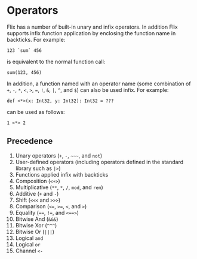 # Operators

Flix has a number of built-in unary and infix operators.
In addition Flix supports infix function application by enclosing
the function name in backticks. For example:

```flix
123 `sum` 456
```
is equivalent to the normal function call:

```flix
sum(123, 456)
```

In addition, a function named with an operator name (some combination of `+`, `-`, `*`, `<`, `>`, `=`, `!`, `&`, `|`, `^`, and `$`) can also be used infix. For example:

```flix
def <*>(x: Int32, y: Int32): Int32 = ???
```

can be used as follows:

```flix
1 <*> 2
```

## Precedence

1. Unary operators (`+`, `-`, `~~~`, and `not`)
1. User-defined operators (including operators defined in the standard library such as `|>`)
1. Functions applied infix with backticks
1. Composition (`<+>`)
1. Multiplicative (`**`, `*`, `/`, `mod`, and `rem`)
1. Additive (`+` and `-`)
1. Shift (`<<<` and `>>>`)
1. Comparison (`<=`, `>=`, `<`, and `>`)
1. Equality (`==`, `!=`, and `<==>`)
1. Bitwise And (`&&&`)
1. Bitwise Xor (`^^^`)
1. Bitwise Or (`|||`)
1. Logical `and`
1. Logical `or`
1. Channel `<-`
